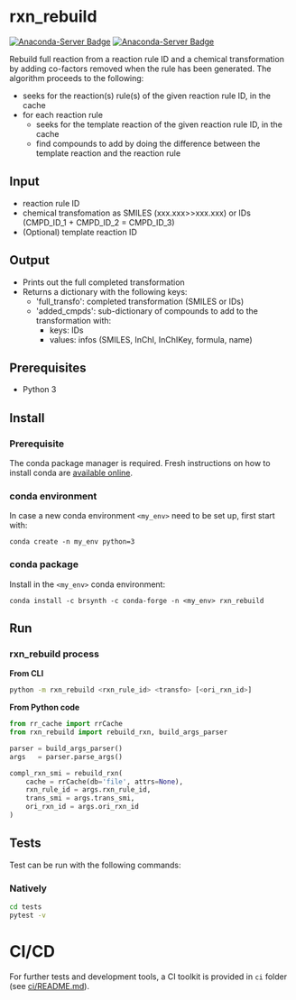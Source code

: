 # rxn_rebuild

[![Anaconda-Server Badge](https://anaconda.org/brsynth/rxn_rebuild/badges/latest_release_date.svg)](https://anaconda.org/brsynth/rxn_rebuild) [![Anaconda-Server Badge](https://anaconda.org/brsynth/rxn_rebuild/badges/version.svg)](https://anaconda.org/brsynth/rxn_rebuild)

Rebuild full reaction from a reaction rule ID and a chemical transformation by adding co-factors removed when the rule has been generated. The algorithm proceeds to the following:
- seeks for the reaction(s) rule(s) of the given reaction rule ID, in the cache
- for each reaction rule
    - seeks for the template reaction of the given reaction rule ID, in the cache
    - find compounds to add by doing the difference between the template reaction and the reaction rule
  
## Input
- reaction rule ID
- chemical transfomation as SMILES (xxx.xxx>>xxx.xxx) or IDs (CMPD_ID_1 + CMPD_ID_2 = CMPD_ID_3)
- (Optional) template reaction ID

## Output
- Prints out the full completed transformation
- Returns a dictionary with the following keys:
  - 'full_transfo': completed transformation (SMILES or IDs)
  - 'added_cmpds': sub-dictionary of compounds to add to the transformation with:
    - keys: IDs
    - values: infos (SMILES, InChI, InChIKey, formula, name)


## Prerequisites

* Python 3

## Install

### Prerequisite

The conda package manager is required. Fresh instructions on how to install conda are [available online](https://docs.conda.io/projects/conda/en/latest/user-guide/install/).

### conda environment

In case a new conda environment `<my_env>` need to be set up, first start with:
```shell
conda create -n my_env python=3
```

### conda package

Install in the `<my_env>` conda environment:
```shell
conda install -c brsynth -c conda-forge -n <my_env> rxn_rebuild 
```

## Run

### rxn_rebuild process
**From CLI**
```sh
python -m rxn_rebuild <rxn_rule_id> <transfo> [<ori_rxn_id>]
```
**From Python code**
```python
from rr_cache import rrCache
from rxn_rebuild import rebuild_rxn, build_args_parser

parser = build_args_parser()
args   = parser.parse_args()

compl_rxn_smi = rebuild_rxn(
    cache = rrCache(db='file', attrs=None),
    rxn_rule_id = args.rxn_rule_id,
    trans_smi = args.trans_smi,
    ori_rxn_id = args.ori_rxn_id
)
```

## Tests
Test can be run with the following commands:

### Natively
```bash
cd tests
pytest -v
```

# CI/CD
For further tests and development tools, a CI toolkit is provided in `ci` folder (see [ci/README.md](ci/README.md)).


<!-- ### How to cite rxn_rebuild? -->
